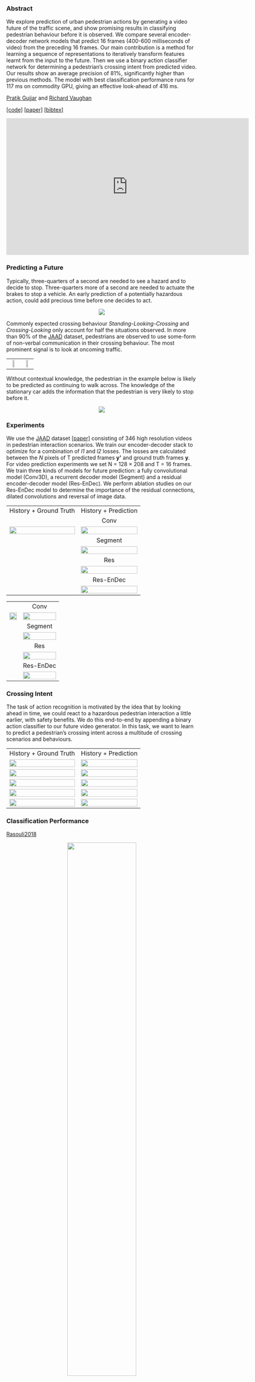 ### Abstract 
We explore prediction of urban pedestrian actions by generating a video future of the traffic scene, and show promising results in classifying pedestrian behaviour before it is observed. We compare several encoder-decoder network models that predict 16 frames (400-600 milliseconds of video) from the preceding 16 frames. Our main contribution is a method for learning a sequence of representations to iteratively transform features learnt from the input to the future. Then we use a binary action classifier network for determining a pedestrian’s crossing intent from predicted video. Our results show an average precision of 81%, significantly higher than previous methods. The model with best classification performance runs for 117 ms on commodity GPU, giving an effective look-ahead of 416 ms.
<br />

[Pratik Gujjar](https://www.sfu.ca/~pgujjar/) and [Richard Vaughan](http://rtv.github.io/) <br />

<a href="https://github.com/AutonomyLab/deep_intent">[code]</a> <a href="http://autonomy.cs.sfu.ca/doc/gujjar_icra19.pdf">[paper]</a> <a href="./public/cite_icra19.bib">[bibtex]</a> 

<!--<p align="center">
<a href="http://www.youtube.com/watch?feature=player_embedded&v=UHMBtu43Gi4
" target="_blank"><img src="./public/video_img.png" 
alt="DeepIntent" width="637" height="358" border="0" /></a>
</p>-->

<p align="center">
<iframe width="640" height="360" src="https://www.youtube.com/embed/UHMBtu43Gi4" frameborder="0" allow="autoplay; encrypted-media" allowfullscreen></iframe>
</p>

### Predicting a Future
Typically, three-quarters of a second are needed to see a hazard and to decide to stop. Three-quarters more of a second are needed to actuate the brakes to stop a vehicle. An early prediction of a potentially hazardous action, could
add precious time before one decides to act.

<p align="center">
<img src="./public/see-think-do.png" border="0" />
</p>

Commonly expected crossing behaviour *Standing-Looking-Crossing* and *Crossing-Looking* only account for half the situations observed. In more than 90% of the [JAAD](http://data.nvision2.eecs.yorku.ca/JAAD_dataset/) dataset, pedestrians are observed to use some-form of non-verbal communication in their crossing behaviour. The most prominent signal is to look at oncoming traffic. 

<table>
  <tr>
    <td align="center"><img src="./public/look.png" width="50%"></td>
    <td align="center"><img src="./public/step-forward.png" width="50%"></td>
  </tr>
</table>

Without contextual knowledge, the pedestrian in the example below is likely to be predicted as continuing to walk across. The knowledge of the stationary car adds the information that the pedestrian is very likely to stop before it.

<p align="center">
<img src="./public/context.gif" border="0" />
</p>

<!--### Technical Description
Our objective is to predict the future positions of salient objects like vehicles and pedestrians by learning their motion. Functionally, an encoder reads a sequence of frames __x__ to yield dense representations __z__. Conditioned on __z__, a decoder will then auto-regressively predict an image sequence __y'__ by minimizing a pixel-wise loss between __y'__ and ground truth frames __y__. Each generated frame is of the same resolution as the input. We reverse the temporal ordering of input data to condition the latent space with spatial information from the latest frame. The most recent frame carries forward the closest contextual resemblance. Recursively learning representations from each input frame, we expect to first learn a temporal regularity in the early representations and parametrize a temporal variance in the later representations.
-->
<!--<p align="center"> 
<img src="./public/abstract-net.svg" alt="abstract-net" width="537" height="258" border="0" />
</p>-->

### Experiments
We use the [JAAD](http://data.nvision2.eecs.yorku.ca/JAAD_dataset/) dataset <a href="https://arxiv.org/abs/1609.04741">[paper]</a> consisting of 346 high resolution videos in pedestrian interaction scenarios. We train our encoder-decoder stack to optimize for a combination of *l1* and *l2* losses. The losses are calculated between the *N* pixels of T predicted frames __y'__ and ground truth frames __y__. For video prediction experiments we set N = 128 × 208 and T = 16 frames. We train three kinds of models for future prediction: a fully convolutional model (Conv3D), a recurrent decoder model (Segment) and a residual encoder-decoder model (Res-EnDec). We perform ablation studies on our Res-EnDec model to determine the importance of the residual connections, dilated convolutions and reversal of image data. 

<!--
<table>
  <tr
    <td align="center"><img src="./public/conv.png" width="70%"></td>
    <td align="center"><img src="./public/segment.png" width="70%"></td>
  </tr>
  <tr>
    <td align="center">Conv model</td>
    <td align="center">Segment model</td>
  </tr>
  <tr>
    <td align="center"><img src="./public/res.png" width="70%"></td>
    <td aligh="center"><img src="./public/rendec.png"  width="70%"></td>
  </tr>
   <tr>
    <td align="center">Res model</td>
    <td align="center">Res-EnDec model</td>
  </tr>
</table>-->

<style> table, th, td { border: 0px solid black; } </style>
<table>
  <tr>
    <td align="center">History + Ground Truth</td>
    <td align="center" colspan="4">History + Prediction</td>
  </tr>
  <tr>
    <td align="center"></td>
    <td align="center">Conv</td>
  </tr>
  <tr>
    <td align="center"><img src="./public/github_examples/future/truth/rendec/vid_710.gif" width="100%"></td>
    <td align="center"><img src="./public/github_examples/future/pred/conv/vid_710.gif" width="100%"></td> 
  </tr>
  <tr>
    <td align="center"></td>
    <td align="center">Segment</td>
  </tr>
  <tr>
    <td align="center"></td>
    <td align="center"><img src="./public/github_examples/future/pred/kernel/vid_710.gif" width="100%"></td>
  </tr>
  <tr>
    <td align="center"></td>
    <td align="center">Res</td>
  </tr>
  <tr>
    <td align="center"></td>
    <td align="center"><img src="./public/github_examples/future/pred/res/vid_710.gif" width="100%"></td>
  </tr>
  <tr>
    <td align="center"></td>
    <td align="center">Res-EnDec</td>
  </tr>
  <tr>
    <td align="center"></td>
    <td align="center"><img src="./public/github_examples/future/pred/rendec/vid_710.gif" width="100%"></td>
  </tr>
</table>

<table>
  <tr>
    <td align="center"></td>
    <td align="center">Conv</td>
  </tr>
  <tr>
    <td align="center"><img src="./public/github_examples/future/truth/rendec/vid_758.gif" width="100%"></td>
    <td align="center"><img src="./public/github_examples/future/pred/conv/vid_758.gif" width="100%"></td> 
  </tr>
  <tr>
    <td align="center"></td>
    <td align="center">Segment</td>
  </tr>
  <tr>
    <td align="center"></td>
    <td align="center"><img src="./public/github_examples/future/pred/kernel/vid_758.gif" width="100%"></td>
  </tr>
  <tr>
    <td align="center"></td>
    <td align="center">Res</td>
  </tr>
  <tr>
    <td align="center"></td>
    <td align="center"><img src="./public/github_examples/future/pred/res/vid_758.gif" width="100%"></td>
  </tr>
  <tr>
    <td align="center"></td>
    <td align="center">Res-EnDec</td>
  </tr>
  <tr>
    <td align="center"></td>
    <td align="center"><img src="./public/github_examples/future/pred/rendec/vid_758.gif" width="100%"></td>
  </tr>
</table>

### Crossing Intent
The task of action recognition is motivated by the idea that by looking ahead in time, we could react to a hazardous pedestrian interaction a little earlier, with safety benefits. We do this end-to-end by appending a binary action classifier to our future video generator. In this task, we want to learn to predict a pedestrian’s crossing intent across a multitude of crossing scenarios and behaviours.

<table>
  <tr>
    <td align="center">History + Ground Truth</td>
    <td align="center">History + Prediction</td>
  </tr>
  <tr>
    <td align="center"><img src="./public/github_examples/crossing/truth/vid_231.gif" width="100%"></td>
    <td align="center"><img src="./public/github_examples/crossing/pred/vid_231.gif" width="100%"></td> 
  </tr>
  <tr>
    <td align="center"><img src="./public/github_examples/crossing/truth/vid_272.gif" width="100%"></td>
    <td align="center"><img src="./public/github_examples/crossing/pred/vid_272.gif" width="100%"></td> 
  </tr>
  <tr>
    <td align="center"><img src="./public/github_examples/crossing/truth/vid_91.gif" width="100%"></td>
    <td align="center"><img src="./public/github_examples/crossing/pred/vid_91.gif" width="100%"></td> 
  </tr>
  <tr>
    <td align="center"><img src="./public/github_examples/crossing/truth/vid_526.gif" width="100%"></td>
    <td align="center"><img src="./public/github_examples/crossing/pred/vid_526.gif" width="100%"></td> 
  </tr>
  <tr>
    <td align="center"><img src="./public/github_examples/crossing/truth/vid_429.gif" width="100%"></td>
    <td align="center"><img src="./public/github_examples/crossing/pred/vid_429.gif" width="100%"></td> 
  </tr>
</table>

### Classification Performance
[Rasouli2018](http://openaccess.thecvf.com/content_ICCV_2017_workshops/papers/w3/Rasouli_Are_They_Going_ICCV_2017_paper.pdf)

<p align="center">
<img src="./public/AP.png" border="0" width="60%" />
</p>

<p align="center">
<img src="./public/acc_scores.png" border="0" width="60%" />
</p>

### Run-Time Analysis

<p align="center">
<img src="./public/timings.png" border="0" width="40%" />
</p>


